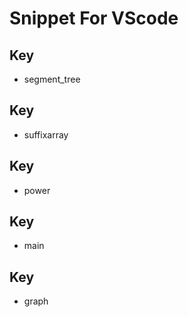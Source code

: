 # Snippet For VScode

## Key
- segment_tree

## Key
- suffixarray

## Key
- power

## Key
- main

## Key
- graph


